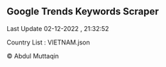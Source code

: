 

## Google Trends Keywords Scraper 
 
Last Update 02-12-2022 , 21:32:52

Country List :
VIETNAM.json



© Abdul Muttaqin 
